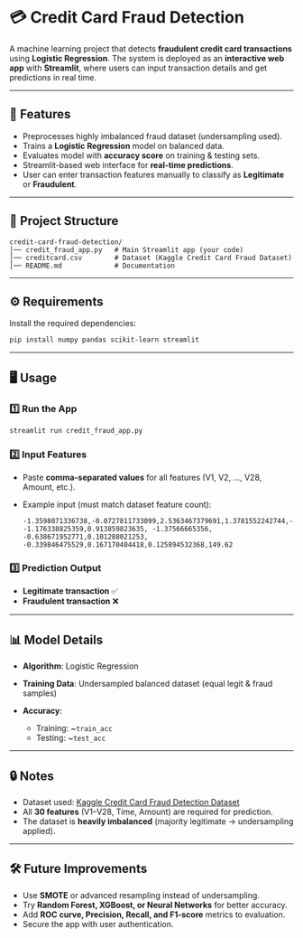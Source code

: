 # 💳 Credit Card Fraud Detection

A machine learning project that detects **fraudulent credit card transactions** using **Logistic Regression**.
The system is deployed as an **interactive web app** with **Streamlit**, where users can input transaction details and get predictions in real time.

---

## 🚀 Features

* Preprocesses highly imbalanced fraud dataset (undersampling used).
* Trains a **Logistic Regression** model on balanced data.
* Evaluates model with **accuracy score** on training & testing sets.
* Streamlit-based web interface for **real-time predictions**.
* User can enter transaction features manually to classify as **Legitimate** or **Fraudulent**.

---

## 📂 Project Structure

```
credit-card-fraud-detection/
│── credit_fraud_app.py   # Main Streamlit app (your code)
│── creditcard.csv        # Dataset (Kaggle Credit Card Fraud Dataset)
│── README.md             # Documentation
```

---

## ⚙️ Requirements

Install the required dependencies:

```bash
pip install numpy pandas scikit-learn streamlit
```

---

## 🖥️ Usage

### 1️⃣ Run the App

```bash
streamlit run credit_fraud_app.py
```

### 2️⃣ Input Features

* Paste **comma-separated values** for all features (V1, V2, …, V28, Amount, etc.).
* Example input (must match dataset feature count):

  ```
  -1.3598071336738,-0.0727811733099,2.5363467379691,1.3781552242744,-0.338320769942,0.4623877777623,0.2395985540612,0.098697901261,0.3637869696112,0.0907941719785,-0.5515995332608,-0.6178008557623,-0.991389847235,1.9493588690805,-0.4146507811165,-0.5630283073351,-0.3104992261889,1.6693732754612,0.5172323708618,-0.165945923738,1.449043781147, -1.176338825359,0.913859823635, -1.37566665356, -0.638671952771,0.101288021253, -0.339846475529,0.167170404418,0.125894532368,149.62
  ```

### 3️⃣ Prediction Output

* **Legitimate transaction** ✅
* **Fraudulent transaction** ❌

---

## 📊 Model Details

* **Algorithm**: Logistic Regression
* **Training Data**: Undersampled balanced dataset (equal legit & fraud samples)
* **Accuracy**:

  * Training: \~`train_acc`
  * Testing: \~`test_acc`

---

## 🔒 Notes

* Dataset used: [Kaggle Credit Card Fraud Detection Dataset](https://www.kaggle.com/mlg-ulb/creditcardfraud)
* All **30 features** (V1–V28, Time, Amount) are required for prediction.
* The dataset is **heavily imbalanced** (majority legitimate → undersampling applied).

---

## 🛠️ Future Improvements

* Use **SMOTE** or advanced resampling instead of undersampling.
* Try **Random Forest, XGBoost, or Neural Networks** for better accuracy.
* Add **ROC curve, Precision, Recall, and F1-score** metrics to evaluation.
* Secure the app with user authentication.
  
